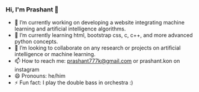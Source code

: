 ### Hi, I'm Prashant 👋



- 🔭 I’m currently working on developing a website integrating machine learning and artificial intelligence algorithms.
- 🌱 I’m currently learning html, bootstrap css, c, c++, and more advanced python concepts. 
- 👯 I’m looking to collaborate on any research or projects on artificial intelligence or machine learning.
- 📫 How to reach me: prashant777k@gmail.com  or prashant.kon on instagram
- 😄 Pronouns: he/him
- ⚡ Fun fact: I play the double bass in orchestra :)

